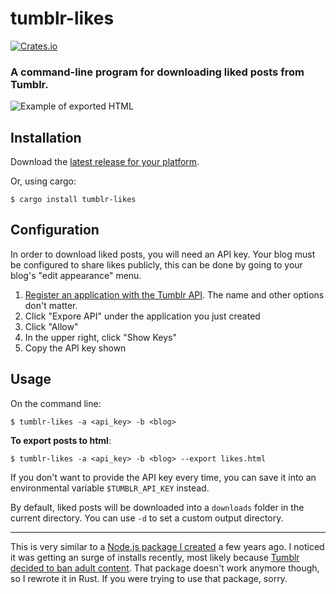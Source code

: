 # tumblr-likes
[![Crates.io](https://img.shields.io/crates/v/tumblr-likes.svg)](https://crates.io/crates/tumblr-likes)

### A command-line program for downloading liked posts from Tumblr.

![Example of exported HTML](https://i.imgur.com/8WAxBit.png)

## Installation

Download the [latest release for your platform](https://github.com/subnomo/tumblr-likes/releases).

Or, using cargo:

```
$ cargo install tumblr-likes
```

## Configuration

In order to download liked posts, you will need an API key. Your blog must be configured to share likes publicly, this can be done by going to your blog's "edit appearance" menu.

1. [Register an application with the Tumblr API](https://www.tumblr.com/oauth/apps). The name and other options don't matter.
2. Click "Expore API" under the application you just created
3. Click "Allow"
4. In the upper right, click "Show Keys"
5. Copy the API key shown

## Usage

On the command line:

```
$ tumblr-likes -a <api_key> -b <blog>
```

**To export posts to html**:

```
$ tumblr-likes -a <api_key> -b <blog> --export likes.html
```

If you don't want to provide the API key every time, you can save it into an environmental variable `$TUMBLR_API_KEY` instead.

By default, liked posts will be downloaded into a `downloads` folder in the current directory. You can use `-d` to set a custom output directory.

---

This is very similar to a [Node.js package I created](https://github.com/subnomo/tumblr-like-dl) a few years ago. I noticed it was getting an surge of installs recently, most likely because [Tumblr decided to ban adult content](https://www.theverge.com/2018/12/3/18123752/tumblr-adult-content-porn-ban-date-explicit-changes-why-safe-mode). That package doesn't work anymore though, so I rewrote it in Rust. If you were trying to use that package, sorry.

